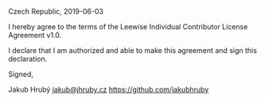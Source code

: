 Czech Republic, 2019-06-03

I hereby agree to the terms of the Leewise Individual Contributor License
Agreement v1.0.

I declare that I am authorized and able to make this agreement and sign this
declaration.

Signed,

Jakub Hrubý jakub@jhruby.cz https://github.com/jakubhruby
